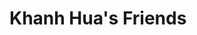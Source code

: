 # Khanh Hua's Friends

<div id="root">
</div>
<link href="" rel="stylesheet"></link>
<script src="https://cdn.jsdelivr.net/npm/socialite.client@latest/dist/js/main.js"></script>
<script>
  var styleLink = document.createElement('link');
  styleLink.attr('href', 'https://cdn.jsdelivr.net/npm/socialite.client@latest/dist/css/main.css');
  styleLink.attr('rel', 'stylesheet');
  document.head.appendChild(styleLink);
  
SOCIALITE('root');
</script>
